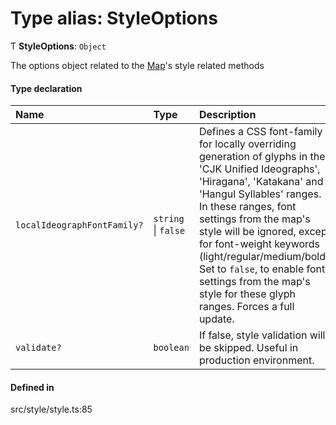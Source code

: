 # Type alias: StyleOptions

Ƭ **StyleOptions**: `Object`

The options object related to the [Map](../classes/Map.md)'s style related methods

#### Type declaration

| Name | Type | Description |
| :------ | :------ | :------ |
| `localIdeographFontFamily?` | `string` \| ``false`` | Defines a CSS font-family for locally overriding generation of glyphs in the 'CJK Unified Ideographs', 'Hiragana', 'Katakana' and 'Hangul Syllables' ranges. In these ranges, font settings from the map's style will be ignored, except for font-weight keywords (light/regular/medium/bold). Set to `false`, to enable font settings from the map's style for these glyph ranges. Forces a full update. |
| `validate?` | `boolean` | If false, style validation will be skipped. Useful in production environment. |

#### Defined in

src/style/style.ts:85
